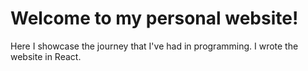 # Welcome to my personal website! 

Here I showcase the journey that I've had in programming. I wrote the website in React.
